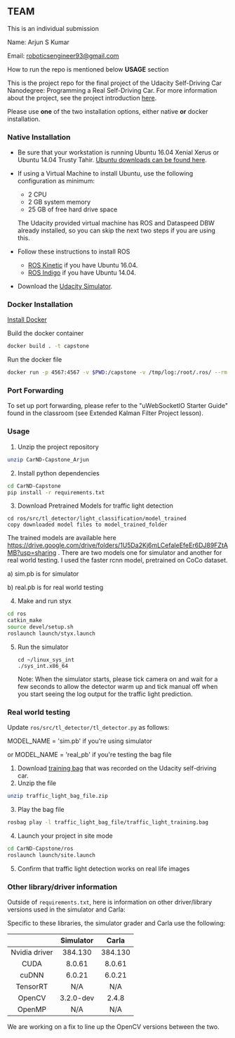 

## TEAM

This is an individual submission 

Name: Arjun S Kumar

Email: roboticsengineer93@gmail.com

How to run the repo is mentioned below **USAGE** section

This is the project repo for the final project of the Udacity Self-Driving Car Nanodegree: Programming a Real Self-Driving Car. For more information about the project, see the project introduction [here](https://classroom.udacity.com/nanodegrees/nd013/parts/6047fe34-d93c-4f50-8336-b70ef10cb4b2/modules/e1a23b06-329a-4684-a717-ad476f0d8dff/lessons/462c933d-9f24-42d3-8bdc-a08a5fc866e4/concepts/5ab4b122-83e6-436d-850f-9f4d26627fd9).

Please use **one** of the two installation options, either native **or** docker installation.

### Native Installation

* Be sure that your workstation is running Ubuntu 16.04 Xenial Xerus or Ubuntu 14.04 Trusty Tahir. [Ubuntu downloads can be found here](https://www.ubuntu.com/download/desktop).
* If using a Virtual Machine to install Ubuntu, use the following configuration as minimum:
  * 2 CPU
  * 2 GB system memory
  * 25 GB of free hard drive space

  The Udacity provided virtual machine has ROS and Dataspeed DBW already installed, so you can skip the next two steps if you are using this.

* Follow these instructions to install ROS
  * [ROS Kinetic](http://wiki.ros.org/kinetic/Installation/Ubuntu) if you have Ubuntu 16.04.
  * [ROS Indigo](http://wiki.ros.org/indigo/Installation/Ubuntu) if you have Ubuntu 14.04.
* Download the [Udacity Simulator](https://github.com/udacity/CarND-Capstone/releases).

### Docker Installation
[Install Docker](https://docs.docker.com/engine/installation/)

Build the docker container
```bash
docker build . -t capstone
```

Run the docker file
```bash
docker run -p 4567:4567 -v $PWD:/capstone -v /tmp/log:/root/.ros/ --rm -it capstone
```

### Port Forwarding
To set up port forwarding, please refer to the "uWebSocketIO Starter Guide" found in the classroom (see Extended Kalman Filter Project lesson).

### Usage

1. Unzip  the project repository
```bash
unzip CarND-Capstone_Arjun
```

2. Install python dependencies
```bash
cd CarND-Capstone
pip install -r requirements.txt
```
3.  Download Pretrained Models for traffic light detection

   ```
   cd ros/src/tl_detector/light_classification/model_trained
   copy downloaded model files to model_trained_folder
   ```
   
The trained models are available here  https://drive.google.com/drive/folders/1U5Da2Kj6mLCefaIeEfeEr6DJ89FZtAMB?usp=sharing . There are two models one for simulator and another for real world testing. I used the faster rcnn model, pretrained on CoCo dataset.
   
a) sim.pb is for simulator
   
b) real.pb is for real world testing
   
4. Make and run styx
```bash
cd ros
catkin_make
source devel/setup.sh
roslaunch launch/styx.launch
```
5. Run the simulator

   ```
   cd ~/linux_sys_int
   ./sys_int.x86_64
   ```

   Note: When the simulator starts, please tick camera on and wait for a few seconds to allow the detector warm up and tick manual off when you start seeing the log output for the traffic light prediction.

### Real world testing

  Update  `ros/src/tl_detector/tl_detector.py` as follows:

  MODEL_NAME = 'sim.pb' if you're using simulator

or MODEL_NAME = 'real_pb' if you're testing the bag file

1. Download [training bag](https://s3-us-west-1.amazonaws.com/udacity-selfdrivingcar/traffic_light_bag_file.zip) that was recorded on the Udacity self-driving car.
2. Unzip the file
```bash
unzip traffic_light_bag_file.zip
```
3. Play the bag file
```bash
rosbag play -l traffic_light_bag_file/traffic_light_training.bag
```
4. Launch your project in site mode
```bash
cd CarND-Capstone/ros
roslaunch launch/site.launch
```
5. Confirm that traffic light detection works on real life images

### Other library/driver information
Outside of `requirements.txt`, here is information on other driver/library versions used in the simulator and Carla:

Specific to these libraries, the simulator grader and Carla use the following:

|        | Simulator | Carla  |
| :-----------: |:-------------:| :-----:|
| Nvidia driver | 384.130 | 384.130 |
| CUDA | 8.0.61 | 8.0.61 |
| cuDNN | 6.0.21 | 6.0.21 |
| TensorRT | N/A | N/A |
| OpenCV | 3.2.0-dev | 2.4.8 |
| OpenMP | N/A | N/A |

We are working on a fix to line up the OpenCV versions between the two.
